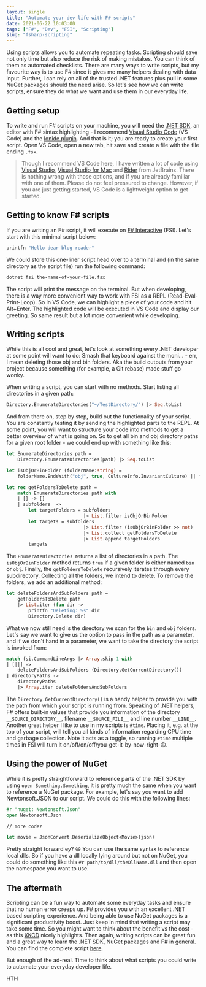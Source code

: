 ```yaml
---
layout: single
title: "Automate your dev life with F# scripts"
date: 2021-06-22 10:03:00
tags: ["F#", "Dev", "FSI", "Scripting"]
slug: "fsharp-scripting"
---
```


Using scripts allows you to automate repeating tasks. Scripting should save not only time but also reduce the risk of making mistakes. You can think of them as automated checklists. There are many ways to write scripts, but my favourite way is to use F# since it gives me many helpers dealing with data input. Further, I can rely on all of the trusted .NET features plus pull in some NuGet packages should the need arise. So let's see how we can write scripts, ensure they do what we want and use them in our everyday life.

<!--more-->

## Getting setup
To write and run F# scripts on your machine, you will need the [.NET SDK](https://dotnet.microsoft.com/download/visual-studio-sdks), an editor with F# sintax highlighting - I recommend [Visual Studio Code](https://code.visualstudio.com/) (VS Code) and the [Ionide plugin](https://marketplace.visualstudio.com/items?itemName=Ionide.Ionide-fsharp). And that is it; you are ready to create your first script. Open VS Code, open a new tab, hit save and create a file with the file ending `.fsx`. 

> Though I recommend VS Code here, I have written a lot of code using [Visual Studio](https://visualstudio.microsoft.com/), [Visual Studio for Mac](https://visualstudio.microsoft.com/) and [Rider](https://www.jetbrains.com/rider/) from JetBrains. There is nothing wrong with those options, and if you are already familiar with one of them. Please do not feel pressured to change. However, if you are just getting started, VS Code is a lightweight option to get started.



## Getting to know F# scripts

If you are writing an F# script, it will execute on [F# Interactive](https://docs.microsoft.com/en-us/dotnet/fsharp/tools/fsharp-interactive/) (FSI). Let's start with this minimal script below:

```ocaml
printfn "Hello dear blog reader"
```

We could store this one-liner script head over to a terminal and (in the same directory as the script file) run the following command:

```bash
dotnet fsi the-name-of-your-file.fsx
```

The script will print the message on the terminal. But when developing, there is a way more convenient way to work with FSI as a REPL (Read-Eval-Print-Loop). So in VS Code, we can highlight a piece of your code and hit Alt+Enter. The highlighted code will be executed in VS Code and display our greeting. So same result but a lot more convenient while developing.

## Writing scripts
While this is all cool and great, let's look at something every .NET developer at some point will want to do: Smash that keyboard against the moni... - err, I mean deleting those obj and bin folders. Aka the build outputs from your project because something (for example, a Git rebase) made stuff go wonky.

When writing a script, you can start with no methods. Start listing all directories in a given path:

```ocaml
Directory.EnumerateDirectories("~/TestDirectory/") |> Seq.toList
```

And from there on, step by step, build out the functionality of your script. You are constantly testing it by sending the highlighted parts to the REPL. At some point, you will want to structure your code into methods to get a better overview of what is going on. So to get all bin and obj directory paths for a given root folder - we could end up with something like this:

```ocaml
let EnumerateDirectories path =
    Directory.EnumerateDirectories(path) |> Seq.toList

let isObjOrBinFolder (folderName:string) =
    folderName.EndsWith("obj", true, CultureInfo.InvariantCulture) || folderName.EndsWith("bin", true, CultureInfo.InvariantCulture)

let rec getFoldersToDelete path =
    match EnumerateDirectories path with
    | [] -> []
    | subfolders  ->
        let targetFolders = subfolders 
                            |> List.filter isObjOrBinFolder
        let targets = subfolders 
                            |> List.filter (isObjOrBinFolder >> not) 
                            |> List.collect getFoldersToDelete
                            |> List.append targetFolders
        targets
```

The `EnumerateDirectories `returns a list of directories in a path. The `isObjOrBinFolder` method returns `true` if a given folder is either named `bin` or `obj`. Finally, the `getFoldersToDelete` recursively iterates through every subdirectory. Collecting all the folders, we intend to delete. To remove the folders, we add an additional method:

```ocaml
let deleteFoldersAndSubFolders path =
    getFoldersToDelete path
    |> List.iter (fun dir -> 
        printfn "Deleting: %s" dir
        Directory.Delete dir)
```



What we now still need is the directory we scan for the `bin` and `obj` folders. Let's say we want to give us the option to pass in the path as a parameter, and if we don't hand in a parameter, we want to take the directory the script is invoked from:

```ocaml
match fsi.CommandLineArgs |> Array.skip 1 with
| [||] -> 
    deleteFoldersAndSubFolders (Directory.GetCurrentDirectory())
| directoryPaths -> 
    directoryPaths
    |> Array.iter deleteFoldersAndSubFolders
```

The `Directory.GetCurrentDirectory()` is a handy helper to provide you with the path from which your script is running from. Speaking of .NET helpers, F# offers built-in values that provide you information of the directory `__SOURCE_DIRECTORY__`, filename `__SOURCE_FILE__` and line number `__LINE__`. Another great helper I like to use in my scripts is `#time`. Placing it, e.g. at the top of your script, will tell you all kinds of information regarding CPU time and garbage collection. Note it acts as a toggle, so running `#time` multiple times in FSI will turn it on/off/on/off/you-get-it-by-now-right-😉.

## Using the power of NuGet
While it is pretty straightforward to reference parts of the .NET SDK by using `open Something.Something`, it is pretty much the same when you want to reference a NuGet package. For example, let's say you want to add Newtonsoft.JSON to our script. We could do this with the following lines:

```ocaml
#r "nuget: Newtonsoft.Json"
open Newtonsoft.Json

// more codez

let movie = JsonConvert.DeserializeObject<Movie>(json)
```

Pretty straight forward ey?  😃 You can use the same syntax to reference local dlls. So if you have a dll locally lying around but not on NuGet, you could do something like this `#r path/to/dll/theDllName.dll` and then open the namespace you want to use.

## The aftermath

Scripting can be a fun way to automate some everyday tasks and ensure that no human error creeps up. F# provides you with an excellent .NET based scripting experience. And being able to use NuGet packages is a significant productivity boost. Just keep in mind that writing a script may take some time. So you might want to think about the benefit vs the cost - as this [XKCD](https://xkcd.com/1319/) nicely highlights. Then again, writing scripts can be great fun and a great way to learn the .NET SDK, NuGet packages and F# in general. You can find the complete script [here](https://gist.github.com/mallibone/cf3fab05314ff5196a7936e005064f8c).

But enough of the ad-real. Time to think about what scripts you could write to automate your everyday developer life.

HTH
